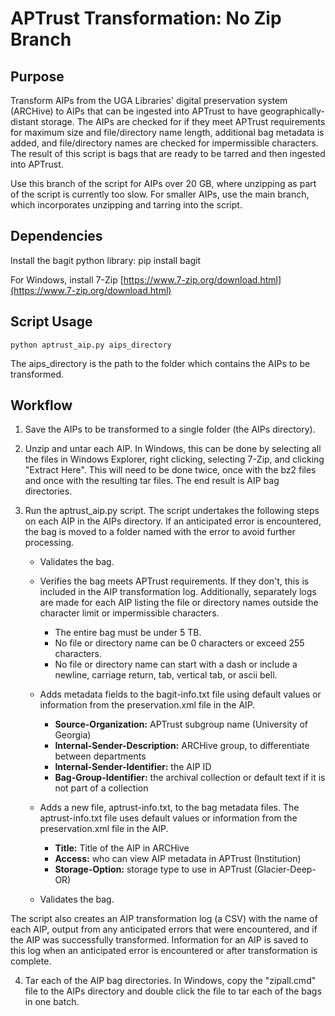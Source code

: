 # APTrust Transformation: No Zip Branch

## Purpose

Transform AIPs from the UGA Libraries' digital preservation system (ARCHive) to AIPs that can be ingested into APTrust to have geographically-distant storage. The AIPs are checked for if they meet APTrust requirements for maximum size and file/directory name length, additional bag metadata is added, and file/directory names are checked for impermissible characters. The result of this script is bags that are ready to be tarred and then ingested into APTrust.

Use this branch of the script for AIPs over 20 GB, where unzipping as part of the script is currently too slow. For smaller AIPs, use the main branch, which incorporates unzipping and tarring into the script.

## Dependencies

Install the bagit python library: pip install bagit

For Windows, install 7-Zip [https://www.7-zip.org/download.html](https://www.7-zip.org/download.html)

## Script Usage
```python aptrust_aip.py aips_directory```

The aips_directory is the path to the folder which contains the AIPs to be transformed.

## Workflow

1. Save the AIPs to be transformed to a single folder (the AIPs directory).


2. Unzip and untar each AIP. In Windows, this can be done by selecting all the files in Windows Explorer, right clicking, selecting 7-Zip, and clicking "Extract Here". This will need to be done twice, once with the bz2 files and once with the resulting tar files. The end result is AIP bag directories.


3. Run the aptrust_aip.py script. The script undertakes the following steps on each AIP in the AIPs directory. If an anticipated error is encountered, the bag is moved to a folder named with the error to avoid further processing.


   * Validates the bag.
   

   * Verifies the bag meets APTrust requirements. If they don't, this is included in the AIP transformation log. Additionally, separately logs are made for each AIP listing the file or directory names outside the character limit or impermissible characters.
      * The entire bag must be under 5 TB.
      * No file or directory name can be 0 characters or exceed 255 characters.
      * No file or directory name can start with a dash or include a newline, carriage return, tab, vertical tab, or ascii bell. 
   

   * Adds metadata fields to the bagit-info.txt file using default values or information from the preservation.xml file in the AIP.

      * **Source-Organization:** APTrust subgroup name (University of Georgia)
      * **Internal-Sender-Description:** ARCHive group, to differentiate between departments
      * **Internal-Sender-Identifier:** the AIP ID
      * **Bag-Group-Identifier:** the archival collection or default text if it is not part of a collection


   * Adds a new file, aptrust-info.txt, to the bag metadata files. The aptrust-info.txt file uses default values or information from the preservation.xml file in the AIP.

      * **Title:** Title of the AIP in ARCHive
      * **Access:** who can view AIP metadata in APTrust (Institution)
      * **Storage-Option:** storage type to use in APTrust (Glacier-Deep-OR)


   * Validates the bag.

The script also creates an AIP transformation log (a CSV) with the name of each AIP, output from any anticipated errors that were encountered, and if the AIP was successfully transformed. Information for an AIP is saved to this log when an anticipated error is encountered or after transformation is complete.

4. Tar each of the AIP bag directories. In Windows, copy the "zipall.cmd" file to the AIPs directory and double click the file to tar each of the bags in one batch.
